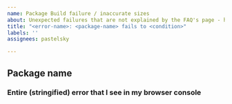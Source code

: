 ```yaml
---
name: Package Build failure / inaccurate sizes
about: Unexpected failures that are not explained by the FAQ's page - https://github.com/pastelsky/bundlephobia#faq
title: "<error-name>: <package-name> fails to <condition>"
labels: ''
assignees: pastelsky

---
```


## Package name

### Entire (stringified) error that I see in my browser console

```
```
